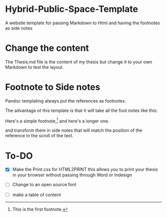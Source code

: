# Hybrid-Public-Space-Template
A website template for passing Markdown to Html and having the footnotes as  side notes

# Change the content

The Thesis.md file is the content of my thesis but change it to your own Markdown to test the layout.

# Footnote to Side notes

Pandoc templating always put the references as footnotes.

The advantage ot this template is that it will take all the foot notes like this:


Here's a simple footnote,[^1] and here's a longer one.

[^1]: This is the first footnote.


and transform them in side notes that will match the position of the reference in the scroll of the text.

# To-DO

- [x] Make the Print.css for HTML2PRINT this allows you to print your thesis in your browser without passing through Word or Indesign

- [ ] Change to an open source font
- [ ] make a table of content


